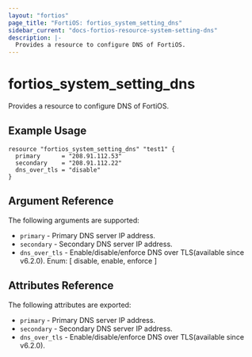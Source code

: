 ```yaml
---
layout: "fortios"
page_title: "FortiOS: fortios_system_setting_dns"
sidebar_current: "docs-fortios-resource-system-setting-dns"
description: |-
  Provides a resource to configure DNS of FortiOS.
---
```


# fortios_system_setting_dns
Provides a resource to configure DNS of FortiOS.

## Example Usage
```hcl
resource "fortios_system_setting_dns" "test1" {
  primary      = "208.91.112.53"
  secondary    = "208.91.112.22"
  dns_over_tls = "disable"
}
```

## Argument Reference
The following arguments are supported:

* `primary` - Primary DNS server IP address.
* `secondary` - Secondary DNS server IP address.
* `dns_over_tls` - Enable/disable/enforce DNS over TLS(available since v6.2.0). Enum: [ disable, enable, enforce ]

## Attributes Reference
The following attributes are exported:

* `primary` - Primary DNS server IP address.
* `secondary` - Secondary DNS server IP address.
* `dns_over_tls` - Enable/disable/enforce DNS over TLS(available since v6.2.0).
